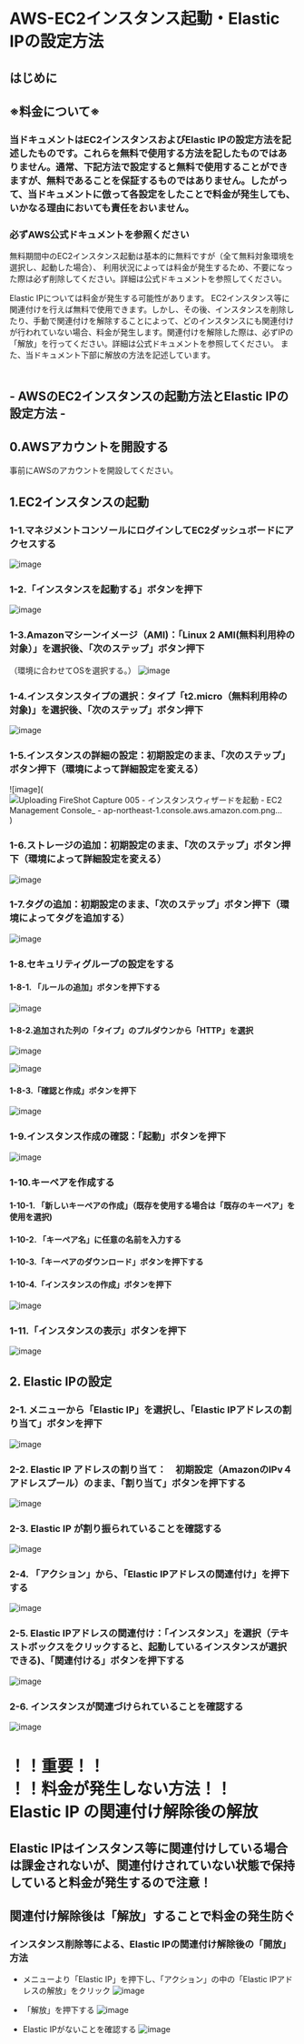 # AWS-EC2インスタンス起動・Elastic IPの設定方法

## はじめに
## ※料金について※

### 当ドキュメントはEC2インスタンスおよびElastic IPの設定方法を記述したものです。これらを無料で使用する方法を記したものではありません。通常、下記方法で設定すると無料で使用することができますが、無料であることを保証するものではありません。したがって、当ドキュメントに倣って各設定をしたことで料金が発生しても、いかなる理由においても責任をおいません。

### 必ずAWS公式ドキュメントを参照ください


無料期間中のEC2インスタンス起動は基本的に無料ですが（全て無料対象環境を選択し、起動した場合）、
利用状況によっては料金が発生するため、不要になった際は必ず削除してください。詳細は公式ドキュメントを参照してください。

Elastic IPについては料金が発生する可能性があります。
EC2インスタンス等に関連付けを行えば無料で使用できます。しかし、その後、インスタンスを削除したり、手動で関連付けを解除することによって、どのインスタンスにも関連付けが行われていない場合、料金が発生します。関連付けを解除した際は、必ずIPの「解放」を行ってください。詳細は公式ドキュメントを参照してください。
また、当ドキュメント下部に解放の方法を記述しています。
<br>
<br>


## - AWSのEC2インスタンスの起動方法とElastic IPの設定方法 -

## 0.AWSアカウントを開設する
事前にAWSのアカウントを開設してください。
<br>

## 1.EC2インスタンスの起動
### 1-1.マネジメントコンソールにログインしてEC2ダッシュボードにアクセスする
![image](https://user-images.githubusercontent.com/66664167/92108283-15c8c780-ee22-11ea-88d1-2f34b653d8e6.png)

### 1-2.「インスタンスを起動する」ボタンを押下
![image](https://user-images.githubusercontent.com/66664167/92108417-4c9edd80-ee22-11ea-9883-474054b16d48.png)

### 1-3.Amazonマシーンイメージ（AMI)：「Linux 2 AMI(無料利用枠の対象）」を選択後、「次のステップ」ボタン押下
（環境に合わせてOSを選択する。）
![image](https://user-images.githubusercontent.com/66664167/92108528-8374f380-ee22-11ea-8b50-a60c77c2c3b3.png)

### 1-4.インスタンスタイプの選択：タイプ「t2.micro（無料利用枠の対象)」を選択後、「次のステップ」ボタン押下
![image](https://user-images.githubusercontent.com/66664167/92108904-0a29d080-ee23-11ea-8142-edc28e4add7a.png)

### 1-5.インスタンスの詳細の設定：初期設定のまま、「次のステップ」ボタン押下（環境によって詳細設定を変える）
![image](![Uploading FireShot Capture 005 - インスタンスウィザードを起動 - EC2 Management Console_ - ap-northeast-1.console.aws.amazon.com.png…]())

### 1-6.ストレージの追加：初期設定のまま、「次のステップ」ボタン押下（環境によって詳細設定を変える）
![image](https://user-images.githubusercontent.com/66664167/92109483-11051300-ee24-11ea-9b22-256e3d79e4e2.png)

### 1-7.タグの追加：初期設定のまま、「次のステップ」ボタン押下（環境によってタグを追加する）
![image](https://user-images.githubusercontent.com/66664167/92109589-41e54800-ee24-11ea-8c03-83ae4155308e.png)

### 1-8.セキュリティグループの設定をする
#### 1-8-1. 「ルールの追加」ボタンを押下する
![image](https://user-images.githubusercontent.com/66664167/92109703-76f19a80-ee24-11ea-940d-2c02e7d7a85d.png)

#### 1-8-2.追加された列の「タイプ」のプルダウンから「HTTP」を選択

![image](https://user-images.githubusercontent.com/66664167/92109843-b4eebe80-ee24-11ea-9d2c-237a31b0437e.png)


![image](https://user-images.githubusercontent.com/66664167/92109875-bd46f980-ee24-11ea-8cd5-6113a7ad7c76.png)

#### 1-8-3.「確認と作成」ボタンを押下

![image](https://user-images.githubusercontent.com/66664167/92109909-c8018e80-ee24-11ea-9ee5-fb7a1def0894.png)

### 1-9.インスタンス作成の確認：「起動」ボタンを押下
![image](https://user-images.githubusercontent.com/66664167/92110145-3c3c3200-ee25-11ea-9fb7-47dd699a3acf.png)


### 1-10.キーペアを作成する
#### 1-10-1. 「新しいキーペアの作成」（既存を使用する場合は「既存のキーペア」を使用を選択)
#### 1-10-2. 「キーペア名」に任意の名前を入力する
#### 1-10-3.「キーペアのダウンロード」ボタンを押下する
#### 1-10-4.「インスタンスの作成」ボタンを押下

![image](https://user-images.githubusercontent.com/60914189/122027914-7865df80-ce06-11eb-9753-1aa4602e51c2.png)

### 1-11.「インスタンスの表示」ボタンを押下
![image](https://user-images.githubusercontent.com/66664167/92112724-33e5f600-ee29-11ea-86cf-ed16968d6d2b.png)


## 2. Elastic IPの設定
### 2-1. メニューから「Elastic IP」を選択し、「Elastic IPアドレスの割り当て」ボタンを押下
![image](https://user-images.githubusercontent.com/66664167/92112122-47dd2800-ee28-11ea-8683-4a1de647ccd3.png)

### 2-2. Elastic IP アドレスの割り当て：　初期設定（AmazonのIPv４アドレスプール）のまま、「割り当て」ボタンを押下する
![image](https://user-images.githubusercontent.com/66664167/92112345-9a1e4900-ee28-11ea-9f41-8834faa54ca9.png)

### 2-3. Elastic IP が割り振られていることを確認する
![image](https://user-images.githubusercontent.com/66664167/92112535-e5d0f280-ee28-11ea-8291-3a7acc0967fb.png)

### 2-4. 「アクション」から、「Elastic IPアドレスの関連付け」を押下する
![image](https://user-images.githubusercontent.com/66664167/92113430-41e84680-ee2a-11ea-83ff-830fd8cb43b6.png)

### 2-5. Elastic IPアドレスの関連付け：「インスタンス」を選択（テキストボックスをクリックすると、起動しているインスタンスが選択できる)、「関連付ける」ボタンを押下する
![image](https://user-images.githubusercontent.com/66664167/92117681-77902e00-ee30-11ea-81d0-f40795866971.png)

### 2-6. インスタンスが関連づけられていることを確認する
![image](https://user-images.githubusercontent.com/66664167/92114421-c4bdd100-ee2b-11ea-8216-67b5d62ecb85.png)


# ！！重要！！　<br>！！料金が発生しない方法！！　　<br>Elastic IP の関連付け解除後の解放
## Elastic IPはインスタンス等に関連付けしている場合は課金されないが、関連付けされていない状態で保持していると料金が発生するので注意！
## 関連付け解除後は「解放」することで料金の発生防ぐ

### インスタンス削除等による、Elastic IPの関連付け解除後の「開放」方法
- メニューより「Elastic IP」を押下し、「アクション」の中の「Elastic IPアドレスの解放」をクリック
![image](https://user-images.githubusercontent.com/66664167/92121104-dd7eb480-ee34-11ea-8f00-f93ec0b48307.png)

- 「解放」を押下する
![image](https://user-images.githubusercontent.com/66664167/92118659-bb376780-ee31-11ea-8944-77d92193265e.png)

- Elastic IPがないことを確認する
![image](https://user-images.githubusercontent.com/66664167/92118981-1ff2c200-ee32-11ea-93a7-bead0ec9d444.png)
